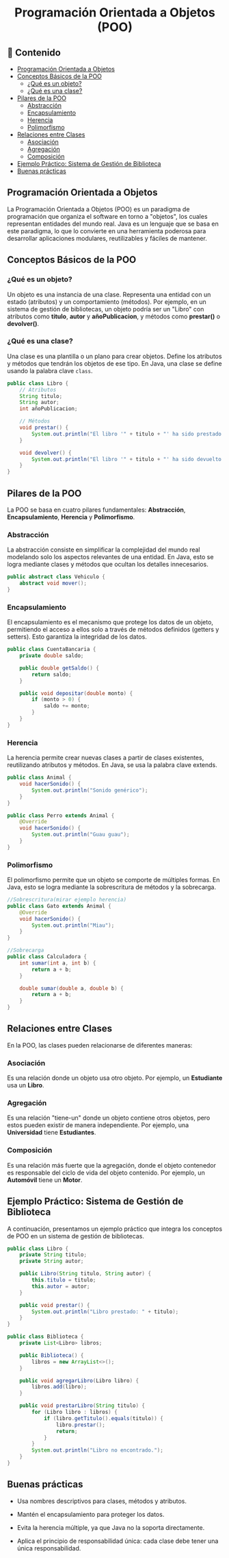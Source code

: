 <h1 align="center">Programación Orientada a Objetos (POO)</h1>

<h2>📑 Contenido</h2>

- [Programación Orientada a Objetos](#programación-orientada-a-objetos)
- [Conceptos Básicos de la POO](#conceptos-básicos-de-la-poo)
  - [¿Qué es un objeto?](#qué-es-un-objeto)
  - [¿Qué es una clase?](#qué-es-una-clase)
- [Pilares de la POO](#pilares-de-la-poo)
  - [Abstracción](#abstracción)
  - [Encapsulamiento](#encapsulamiento)
  - [Herencia](#herencia)
  - [Polimorfismo](#polimorfismo)
- [Relaciones entre Clases](#relaciones-entre-clases)
  - [Asociación](#asociación)
  - [Agregación](#agregación)
  - [Composición](#composición)
- [Ejemplo Práctico: Sistema de Gestión de Biblioteca](#ejemplo-práctico-sistema-de-gestión-de-biblioteca)
- [Buenas prácticas](#buenas-prácticas)

## Programación Orientada a Objetos

La Programación Orientada a Objetos (POO) es un paradigma de programación que organiza el software en torno a "objetos", los cuales representan entidades del mundo real. Java es un lenguaje que se basa en este paradigma, lo que lo convierte en una herramienta poderosa para desarrollar aplicaciones modulares, reutilizables y fáciles de mantener.

## Conceptos Básicos de la POO

### ¿Qué es un objeto?

Un objeto es una instancia de una clase. Representa una entidad con un estado (atributos) y un comportamiento (métodos). Por ejemplo, en un sistema de gestión de bibliotecas, un objeto podría ser un "Libro" con atributos como **titulo**, **autor** y **añoPublicacion**, y métodos como **prestar()** o **devolver()**.

### ¿Qué es una clase?

Una clase es una plantilla o un plano para crear objetos. Define los atributos y métodos que tendrán los objetos de ese tipo. En Java, una clase se define usando la palabra clave `class`.

```java
public class Libro {
    // Atributos
    String titulo;
    String autor;
    int añoPublicacion;

    // Métodos
    void prestar() {
        System.out.println("El libro '" + titulo + "' ha sido prestado.");
    }

    void devolver() {
        System.out.println("El libro '" + titulo + "' ha sido devuelto.");
    }
}
```

## Pilares de la POO

La POO se basa en cuatro pilares fundamentales: **Abstracción**, **Encapsulamiento**, **Herencia** y **Polimorfismo**.

### Abstracción

La abstracción consiste en simplificar la complejidad del mundo real modelando solo los aspectos relevantes de una entidad. En Java, esto se logra mediante clases y métodos que ocultan los detalles innecesarios.

```java
public abstract class Vehiculo {
    abstract void mover();
}
```

### Encapsulamiento

El encapsulamiento es el mecanismo que protege los datos de un objeto, permitiendo el acceso a ellos solo a través de métodos definidos (getters y setters). Esto garantiza la integridad de los datos.

```java
public class CuentaBancaria {
    private double saldo;

    public double getSaldo() {
        return saldo;
    }

    public void depositar(double monto) {
        if (monto > 0) {
            saldo += monto;
        }
    }
}
```

### Herencia

La herencia permite crear nuevas clases a partir de clases existentes, reutilizando atributos y métodos. En Java, se usa la palabra clave extends.

```java
public class Animal {
    void hacerSonido() {
        System.out.println("Sonido genérico");
    }
}

public class Perro extends Animal {
    @Override
    void hacerSonido() {
        System.out.println("Guau guau");
    }
}
```

### Polimorfismo

El polimorfismo permite que un objeto se comporte de múltiples formas. En Java, esto se logra mediante la sobrescritura de métodos y la sobrecarga.

```java
//Sobrescritura(mirar ejemplo herencia)
public class Gato extends Animal {
    @Override
    void hacerSonido() {
        System.out.println("Miau");
    }
}

//Sobrecarga
public class Calculadora {
    int sumar(int a, int b) {
        return a + b;
    }

    double sumar(double a, double b) {
        return a + b;
    }
}
```

## Relaciones entre Clases

En la POO, las clases pueden relacionarse de diferentes maneras:

### Asociación

Es una relación donde un objeto usa otro objeto. Por ejemplo, un **Estudiante** usa un **Libro**.

### Agregación

Es una relación "tiene-un" donde un objeto contiene otros objetos, pero estos pueden existir de manera independiente. Por ejemplo, una **Universidad** tiene **Estudiantes**.

### Composición

Es una relación más fuerte que la agregación, donde el objeto contenedor es responsable del ciclo de vida del objeto contenido. Por ejemplo, un **Automóvil** tiene un **Motor**.

## Ejemplo Práctico: Sistema de Gestión de Biblioteca

A continuación, presentamos un ejemplo práctico que integra los conceptos de POO en un sistema de gestión de bibliotecas.

```java
public class Libro {
    private String titulo;
    private String autor;

    public Libro(String titulo, String autor) {
        this.titulo = titulo;
        this.autor = autor;
    }

    public void prestar() {
        System.out.println("Libro prestado: " + titulo);
    }
}

public class Biblioteca {
    private List<Libro> libros;

    public Biblioteca() {
        libros = new ArrayList<>();
    }

    public void agregarLibro(Libro libro) {
        libros.add(libro);
    }

    public void prestarLibro(String titulo) {
        for (Libro libro : libros) {
            if (libro.getTitulo().equals(titulo)) {
                libro.prestar();
                return;
            }
        }
        System.out.println("Libro no encontrado.");
    }
}
```

## Buenas prácticas

- Usa nombres descriptivos para clases, métodos y atributos.

- Mantén el encapsulamiento para proteger los datos.

- Evita la herencia múltiple, ya que Java no la soporta directamente.

- Aplica el principio de responsabilidad única: cada clase debe tener una única responsabilidad.
